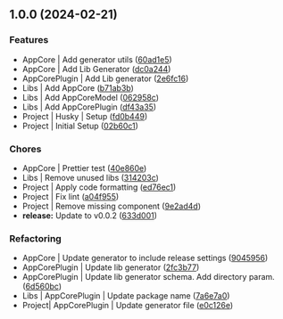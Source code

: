 ## 1.0.0 (2024-02-21)

### Features

- AppCore | Add generator utils ([60ad1e5](https://github.com/xystemize/xystemize-libs/commit/60ad1e55a232f74bf12ebbad8292f9cc890a1f3a))
- AppCore | Add Lib Generator ([dc0a244](https://github.com/xystemize/xystemize-libs/commit/dc0a2443f3b2c34adb6c1d74cda9e58ddcf8350d))
- AppCorePlugin | Add Lib generator ([2e6fc16](https://github.com/xystemize/xystemize-libs/commit/2e6fc1604a4c793b337b5d8ebc053f144c890eef))
- Libs | Add AppCore ([b71ab3b](https://github.com/xystemize/xystemize-libs/commit/b71ab3bfee130d4f8391987840769c2caa9de053))
- Libs | Add AppCoreModel ([062958c](https://github.com/xystemize/xystemize-libs/commit/062958cf9619d643c24bec485d388e8a5c63f77c))
- Libs | Add AppCorePlugin ([df43a35](https://github.com/xystemize/xystemize-libs/commit/df43a35f095be05147e0abceb77c01a40a23625b))
- Project | Husky | Setup ([fd0b449](https://github.com/xystemize/xystemize-libs/commit/fd0b44961e3a55cbec5c6fa6532f1842c1f5be27))
- Project | Initial Setup ([02b60c1](https://github.com/xystemize/xystemize-libs/commit/02b60c141f530c708b8e4a8088afbe26feb3ea26))

### Chores

- AppCore | Prettier test ([40e860e](https://github.com/xystemize/xystemize-libs/commit/40e860ebf9e88c5a5910a7292634fc08938b7a9c))
- Libs | Remove unused libs ([314203c](https://github.com/xystemize/xystemize-libs/commit/314203cdf0a876916ca808b62136d13db6394994))
- Project | Apply code formatting ([ed76ec1](https://github.com/xystemize/xystemize-libs/commit/ed76ec1470701560a9e0d6706619d73115a3020d))
- Project | Fix lint ([a04f955](https://github.com/xystemize/xystemize-libs/commit/a04f955cfb973bfc6d0372cd7b1208b63022c74d))
- Project | Remove missing component ([9e2ad4d](https://github.com/xystemize/xystemize-libs/commit/9e2ad4d1b3b425778b36613bde06dad6da176e9a))
- **release:** Update to v0.0.2 ([633d001](https://github.com/xystemize/xystemize-libs/commit/633d0019401cbbe85a1e17ab3a31bc6faba28a43))

### Refactoring

- AppCore | Update generator to include release settings ([9045956](https://github.com/xystemize/xystemize-libs/commit/904595658b4220f624ba144492666fdf779e9d6f))
- AppCorePlugin | Update lib generator ([2fc3b77](https://github.com/xystemize/xystemize-libs/commit/2fc3b77f8801fcacd09dfedb568c25627ac4326f))
- AppCorePlugin | Update lib generator schema. Add directory param. ([6d560bc](https://github.com/xystemize/xystemize-libs/commit/6d560bc6bb5563b2b01f5aac0f01df16d007298e))
- Libs | AppCorePlugin | Update package name ([7a6e7a0](https://github.com/xystemize/xystemize-libs/commit/7a6e7a0ad6d65af3ea327636dca4433fa3dbd647))
- Project| AppCorePlugin | Update generator file ([e0c126e](https://github.com/xystemize/xystemize-libs/commit/e0c126e4a596b9176c8cfa17ef2dbc001caf838e))
